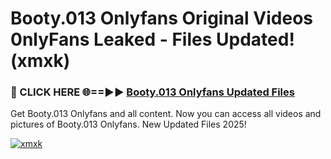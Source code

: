 # Booty.013 Onlyfans Original Videos 0nlyFans Leaked - Files Updated! (xmxk)

<h3>🔴 CLICK HERE 🌐==►► <a href="https://tinyurl.com/ehrbuxhb" rel="nofollow">Booty.013 Onlyfans Updated Files</a></h3>

Get Booty.013 Onlyfans and all content. Now you can access all videos and pictures of Booty.013 Onlyfans. New Updated Files 2025!

[![xmxk](https://i.imgur.com/lVYEuWS.gif)](https://tinyurl.com/ehrbuxhb)
